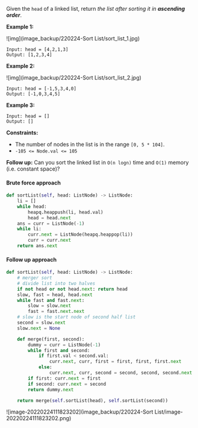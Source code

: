 Given the `head` of a linked list, return *the list after sorting it in **ascending order***.

 

**Example 1:**

![img](image_backup/220224-Sort List/sort_list_1.jpg)

```
Input: head = [4,2,1,3]
Output: [1,2,3,4]
```

**Example 2:**

![img](image_backup/220224-Sort List/sort_list_2.jpg)

```
Input: head = [-1,5,3,4,0]
Output: [-1,0,3,4,5]
```

**Example 3:**

```
Input: head = []
Output: []
```

 

**Constraints:**

- The number of nodes in the list is in the range `[0, 5 * 104]`.
- `-105 <= Node.val <= 105`

 

**Follow up:** Can you sort the linked list in `O(n logn)` time and `O(1)` memory (i.e. constant space)?

#### Brute force approach

```python
def sortList(self, head: ListNode) -> ListNode:
    li = []
    while head:
        heapq.heappush(li, head.val)
        head = head.next
    ans = curr = ListNode(-1)
    while li:
        curr.next = ListNode(heapq.heappop(li))
        curr = curr.next
    return ans.next
```

#### Follow up approach

```python
def sortList(self, head: ListNode) -> ListNode:
    # merger sort
    # divide list into two halves
    if not head or not head.next: return head
    slow, fast = head, head.next
    while fast and fast.next:
        slow = slow.next
        fast = fast.next.next
    # slow is the start node of second half list
    second = slow.next
    slow.next = None

    def merge(first, second):
        dummy = curr = ListNode(-1)
        while first and second:
            if first.val < second.val:
                curr.next, curr, first = first, first, first.next
            else:
                curr.next, curr, second = second, second, second.next
        if first: curr.next = first
        if second: curr.next = second
        return dummy.next

    return merge(self.sortList(head), self.sortList(second))
```

![image-20220224111823202](image_backup/220224-Sort List/image-20220224111823202.png)

